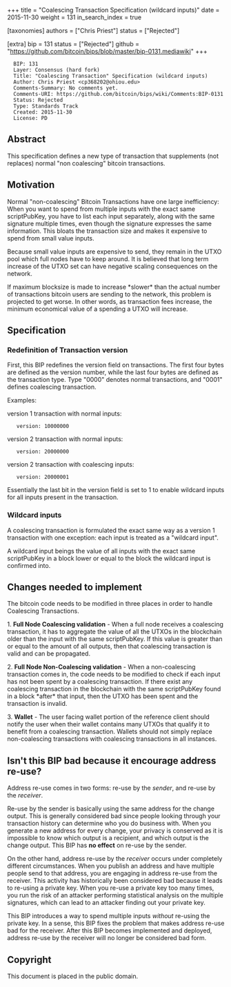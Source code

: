 +++
title = "Coalescing Transaction Specification (wildcard inputs)"
date = 2015-11-30
weight = 131
in_search_index = true

[taxonomies]
authors = ["Chris Priest"]
status = ["Rejected"]

[extra]
bip = 131
status = ["Rejected"]
github = "https://github.com/bitcoin/bips/blob/master/bip-0131.mediawiki"
+++

      BIP: 131
      Layer: Consensus (hard fork)
      Title: "Coalescing Transaction" Specification (wildcard inputs)
      Author: Chris Priest <cp368202@ohiou.edu>
      Comments-Summary: No comments yet.
      Comments-URI: https://github.com/bitcoin/bips/wiki/Comments:BIP-0131
      Status: Rejected
      Type: Standards Track
      Created: 2015-11-30
      License: PD

## Abstract

This specification defines a new type of transaction that supplements
(not replaces) normal "non coalescing" bitcoin transactions.

## Motivation

Normal "non-coalescing" Bitcoin Transactions have one large
inefficiency: When you want to spend from multiple inputs with the exact
same scriptPubKey, you have to list each input separately, along with
the same signature multiple times, even though the signature expresses
the same information. This bloats the transaction size and makes it
expensive to spend from small value inputs.

Because small value inputs are expensive to send, they remain in the
UTXO pool which full nodes have to keep around. It is believed that long
term increase of the UTXO set can have negative scaling consequences on
the network.

If maximum blocksize is made to increase \*slower\* than the actual
number of transactions bitcoin users are sending to the network, this
problem is projected to get worse. In other words, as transaction fees
increase, the minimum economical value of a spending a UTXO will
increase.

## Specification

### Redefinition of Transaction version

First, this BIP redefines the version field on transactions. The first
four bytes are defined as the version number, while the last four bytes
are defined as the transaction type. Type "0000" denotes normal
transactions, and "0001" defines coalescing transaction.

Examples:

version 1 transaction with normal inputs:

`   version: 10000000`

version 2 transaction with normal inputs:

`   version: 20000000`

version 2 transaction with coalescing inputs:

`   version: 20000001`

Essentially the last bit in the version field is set to 1 to enable
wildcard inputs for all inputs present in the transaction.

### Wildcard inputs

A coalescing transaction is formulated the exact same way as a version 1
transaction with one exception: each input is treated as a "wildcard
input".

A wildcard input beings the value of all inputs with the exact same
scriptPubKey in a block lower or equal to the block the wildcard input
is confirmed into.

## Changes needed to implement

The bitcoin code needs to be modified in three places in order to handle
Coalescing Transactions.

1\. <b>Full Node Coalescing validation</b> - When a full node receives a
coalescing transaction, it has to aggregate the value of all the UTXOs
in the blockchain older than the input with the same scriptPubKey. If
this value is greater than or equal to the amount of all outputs, then
that coalescing transaction is valid and can be propagated.

2\. <b>Full Node Non-Coalescing validation</b> - When a non-coalescing
transaction comes in, the code needs to be modified to check if each
input has not been spent by a coalescing transaction. If there exist any
coalescing transaction in the blockchain with the same scriptPubKey
found in a block \*after\* that input, then the UTXO has been spent and
the transaction is invalid.

3\. <b>Wallet</b> - The user facing wallet portion of the reference
client should notify the user when their wallet contains many UTXOs that
qualify it to benefit from a coalescing transaction. Wallets should not
simply replace non-coalescing transactions with coalescing transactions
in all instances.

## Isn't this BIP bad because it encourage address re-use?

Address re-use comes in two forms: re-use by the *sender*, and re-use by
the *receiver*.

Re-use by the sender is basically using the same address for the change
output. This is generally considered bad since people looking through
your transaction history can determine who you do business with. When
you generate a new address for every change, your privacy is conserved
as it is impossible to know which output is a recipient, and which
output is the change output. This BIP has **no effect** on re-use by the
sender.

On the other hand, address re-use by the *receiver* occurs under
completely different circumstances. When you publish an address and have
multiple people send to that address, you are engaging in address re-use
from the receiver. This activity has historically been considered bad
because it leads to re-using a private key. When you re-use a private
key too many times, you run the risk of an attacker performing
statistical analysis on the multiple signatures, which can lead to an
attacker finding out your private key.

This BIP introduces a way to spend multiple inputs *without* re-using
the private key. In a sense, this BIP fixes the problem that makes
address re-use bad for the receiver. After this BIP becomes implemented
and deployed, address re-use by the receiver will no longer be
considered bad form.

## Copyright

This document is placed in the public domain.
